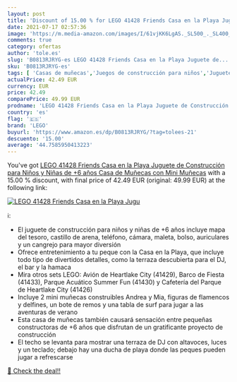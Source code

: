 ```yaml
---
layout: post
title: 'Discount of 15.00 % for LEGO 41428 Friends Casa en la Playa Jugu'
date: 2021-07-17 02:57:36
image: 'https://m.media-amazon.com/images/I/61vjKK6LgAS._SL500_._SL400_.jpg'
comments: true
category: ofertas
author: 'tole.es'
slug: 'B0813RJRYG-es LEGO 41428 Friends Casa en la Playa Juguete de...'
sku: 'B0813RJRYG-es'
tags: [ 'Casas de muñecas','Juegos de construcción para niños','Juguetes','Juguetes y juegos','Muñecas y accesorios','lego', ]
actualPrice: 42.49 EUR
currency: EUR
price: 42.49
comparePrice: 49.99 EUR
prodname: 'LEGO 41428 Friends Casa en la Playa Juguete de Construcción para Niños y Niñas de +6 años Casa de Muñecas con Mini Muñecas'
country: 'es'
flag: '🇪🇸'
brand: 'LEGO'
buyurl: 'https://www.amazon.es/dp/B0813RJRYG/?tag=tolees-21'
descuento: '15.00'
average: '44.7585950413223'
---
```


You've got [LEGO 41428 Friends Casa en la Playa Juguete de Construcción para Niños y Niñas de +6 años Casa de Muñecas con Mini Muñecas](https://www.amazon.es/dp/B0813RJRYG/?tag=tolees-21) with a  15.00 % discount, with final price of 42.49 EUR (original: 49.99 EUR) at the following link:

[![LEGO 41428 Friends Casa en la Playa Jugu](https://m.media-amazon.com/images/I/61vjKK6LgAS._SL500_._SL400_.jpg)](https://www.amazon.es/dp/B0813RJRYG/?tag=tolees-21)

ℹ️:

- El juguete de construcción para niños y niñas de +6 años incluye mapa del tesoro, castillo de arena, teléfono, cámara, maleta, bolso, auriculares y un cangrejo para mayor diversión
- Ofrece entretenimiento a tu peque con la Casa en la Playa, que incluye todo tipo de divertidos detalles, como la terraza descubierta para el DJ, el bar y la hamaca
- Mira otros sets LEGO: Avión de Heartlake City (41429), Barco de Fiesta (41433), Parque Acuático Summer Fun (41430) y Cafetería del Parque de Heartlake City (41426)
- Incluye 2 mini muñecas construibles Andrea y Mia, figuras de flamencos y delfines, un bote de remos y una tabla de surf para jugar a las aventuras de verano
- Esta casa de muñecas también causará sensación entre pequeñas constructoras de +6 años que disfrutan de un gratificante proyecto de construcción
- El techo se levanta para mostrar una terraza de DJ con altavoces, luces y un teclado; debajo hay una ducha de playa donde las peques pueden jugar a refrescarse

[🛒 Check the deal!!](https://www.amazon.es/dp/B0813RJRYG/?tag=tolees-21)
